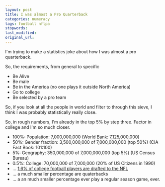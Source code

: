 ```yaml
---
layout: post
title: I was almost a Pro Quarterback
categories: numeracy
tags: football nflpa
stopwords:
last_modified:
original_url:
---
```


I'm trying to make a statistics joke about how I was almost a pro quarterback.

<!--more-->

So, the requirements, from general to specific

* Be Alive
* Be male
* Be in the America (no one plays it outside North America)
* Go to college
* Be selected by a pro team

So, if you look at all the people in world and filter to through this
sieve, I think I was probably statistically really close.

So, in rough numbers, I'm already in the top 5% by step three. Factor in
college and I'm so much closer.

* 100%: Population: 7,000,000,000 (World Bank: 7,125,000,000)
* 50%: Gender fraction: 3,500,000,000 of 7,000,000,000 (top 50%) (CIA Fact Book: 101:100)
* 5%: Geography: 350,000,000 of 7,000,000,000 (top 5%) (US Census Bureau)
* 0.5%: College: 70,000,000 of 7,000,000 (20% of US Citizens in 1990)
* ... [1.6% of college football players are drafted to the NFL](https://www.sportskeeda.com/nfl/what-percentage-college-football-players-make-nfl)
* ... a much smaller percentage are quaterbacks
* ... a an much smaller percentage ever play a regular season game, ever.

